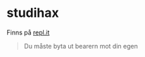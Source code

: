 # studihax

Finns på [repl.it](https://repl.it/@EmilCarlen/studi)

>Du måste byta ut bearern mot din egen
